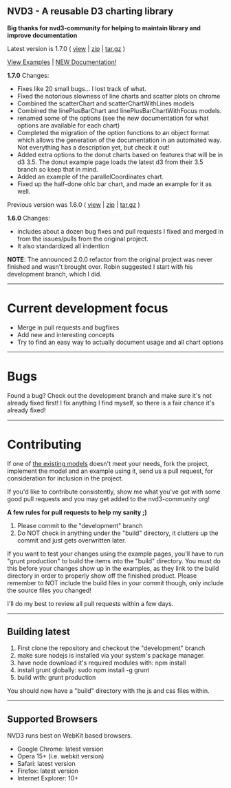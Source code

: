 ## NVD3 - A reusable D3 charting library

**Big thanks for nvd3-community for helping to maintain library and improve documentation**


Latest version is 1.7.0 ( [view](https://github.com/nvd3-community/nvd3/tree/1.7.0/build) | [zip](https://github.com/nvd3-community/nvd3/zipball/1.7.0) | [tar.gz](https://github.com/nvd3-community/nvd3/tarball/1.7.0) )

[View Examples](http://nvd3-community.github.io/nvd3/) | [NEW Documentation!](http://nvd3-community.github.io/nvd3/examples/documentation.html)

**1.7.0** Changes:

* Fixes like 20 small bugs... I lost track of what.
* Fixed the notorious slowness of line charts and scatter plots on chrome
* Combined the scatterChart and scatterChartWithLines models
* Combined the linePlusBarChart and linePlusBarChartWithFocus models.
* renamed some of the options (see the new documentation for what options are available for each chart)
* Completed the migration of the option functions to an object format which allows the generation of
the documentation in an automated way.  Not everything has a description yet, but check it out!
* Added extra options to the donut charts based on features that will be in d3 3.5.  The donut example page
loads the latest d3 from their 3.5 branch so keep that in mind.
* Added an example of the parallelCoordinates chart.
* Fixed up the half-done ohlc bar chart, and made an example for it as well.

Previous version was 1.6.0 ( [view](https://github.com/nvd3-community/nvd3/tree/1.6.0/build) | [zip](https://github.com/nvd3-community/nvd3/zipball/1.6.0) | [tar.gz](https://github.com/nvd3-community/nvd3/tarball/1.6.0) )

**1.6.0** Changes:

* includes about a dozen bug fixes and pull requests I fixed and merged in
from the issues/pulls from the original project.
* It also standardized all indention

**NOTE**: The announced 2.0.0 refactor from the original project was never finished and wasn't brought over.
Robin suggested I start with his development branch, which I did.

---

# Current development focus

- Merge in pull requests and bugfixes
- Add new and interesting concepts
- Try to find an easy way to actually document usage and all chart options

---

# Bugs

Found a bug?  Check out the development branch and make sure it's not already fixed first!
I fix anything I find myself, so there is a fair chance it's already fixed! 

---

# Contributing

If one of [the existing models](https://github.com/nvd3-community/nvd3/tree/development/src/models)
doesn't meet your needs, fork the project, implement the model and an example using it,
send us a pull request, for consideration for inclusion in the project.

If you'd like to contribute consistently, show me what you've got with some good pull requests and you may get added to the nvd3-community org!

**A few rules for pull requests to help my sanity ;)**

1. Please commit to the "development" branch
2. Do NOT check in anything under the "build" directory, it clutters up the commit and just gets overwritten later.

If you want to test your changes using the example pages,
you'll have to run "grunt production" to build the items into the "build" directory.
You must do this before your changes show up in the examples, as they link to the build directory
in order to properly show off the finished product.
Please remember to NOT include the build files in your commit though,
only include the source files you changed!

I'll do my best to review all pull requests within a few days.

---

## Building latest

1. First clone the repository and checkout the "development" branch
2. make sure nodejs is installed via your system's package manager.
3. have node download it's required modules with:  npm install
4. install grunt globally:  sudo npm install -g grunt
5. build with:  grunt production

You should now have a "build" directory with the js and css files within.

---

## Supported Browsers
NVD3 runs best on WebKit based browsers.

* Google Chrome: latest version
* Opera 15+ (i.e. webkit version)
* Safari: latest version
* Firefox: latest version
* Internet Explorer: 10+
